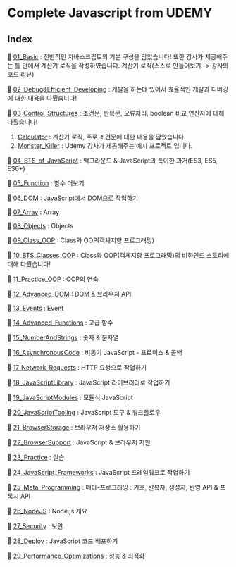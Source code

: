 # Complete Javascript from UDEMY

## Index

🚀 [01_Basic](https://github.com/Imshyeon/Develop_Study/tree/js/Javascript/Complete-Udemy/01_Basic) : 전반적인 자바스크립트의 기본 구성을 담았습니다! 또한 강사가 제공해주는 틀 안에서 계산기 로직을 작성하였습니다. 계산기 로직(스스로 만들어보기 -> 강사의 코드 리뷰)
<br>

🚀 [02_Debug&Efficient_Developing](https://github.com/Imshyeon/Develop_Study/tree/js/Javascript/Complete-Udemy/02_Debug&Efficient_Developing) : 개발을 하는데 있어서 효율적인 개발과 디버깅에 대한 내용을 다뤘습니다!
<br>

🚀 [03_Control_Structures](https://github.com/Imshyeon/Develop_Study/tree/js/Javascript/Complete-Udemy/03_Control_Structures) : 조건문, 반복문, 오류처리, boolean 비교 연산자에 대해 다뤘습니다!

   1. [Calculator](https://github.com/Imshyeon/Develop_Study/tree/js/Javascript/Complete-Udemy/03_Control_Structures/Calculator) : 계산기 로직, 주로 조건문에 대한 내용을 담았습니다.
   2. [Monster_Killer](https://github.com/Imshyeon/Develop_Study/tree/js/Javascript/Complete-Udemy/03_Control_Structures/Monster_Killer) : Udemy 강사가 제공해주는 예시 프로젝트 입니다.

🚀 [04_BTS_of_JavaScript](https://github.com/Imshyeon/Develop_Study/tree/js/Javascript/Complete-Udemy/04_Background) : 백그라운드 & JavaScript의 특이한 과거(ES3, ES5, ES6+) <br>

🚀 [05_Function](https://github.com/Imshyeon/Develop_Study/tree/js/Javascript/Complete-Udemy/05_Function) : 함수 더보기 <br>

🚀 [06_DOM](https://github.com/Imshyeon/Develop_Study/tree/js/Javascript/Complete-Udemy/06_DOM) : JavaScript에서 DOM으로 작업하기 <br>

🚀 [07_Array](https://github.com/Imshyeon/Develop_Study/tree/js/Javascript/Complete-Udemy/07_Array) : Array <br>

🚀 [08_Objects](https://github.com/Imshyeon/Develop_Study/tree/js/Javascript/Complete-Udemy/08_Objects) : Objects <br>

🚀 [09_Class_OOP](https://github.com/Imshyeon/Develop_Study/tree/js/Javascript/Complete-Udemy/09_Class_OOP) : Class와 OOP(객체지향 프로그래밍) <br>

🚀 [10_BTS_Classes_OOP](https://github.com/Imshyeon/Develop_Study/tree/js/Javascript/Complete-Udemy/10_BTS_Classes_OOP) : Class와 OOP(객체지향 프로그래밍)의 비하인드 스토리에 대해 다뤘습니다! <br>

🚀 [11_Practice_OOP](https://github.com/Imshyeon/Develop_Study/tree/js/Javascript/Complete-Udemy/11_Practice_OOP) : OOP의 연습 <br>

🚀 [12_Advanced_DOM](https://github.com/Imshyeon/Develop_Study/tree/js/Javascript/Complete-Udemy/12_Advanced_DOM) : DOM & 브라우저 API <br>

🚀 [13_Events](https://github.com/Imshyeon/Develop_Study/tree/js/Javascript/Complete-Udemy/13_Events) : Event <br>

🚀 [14_Advanced_Functions](https://github.com/Imshyeon/Develop_Study/tree/js/Javascript/Complete-Udemy/14_Advanced_Functions) : 고급 함수 <br>

🚀 [15_NumberAndStrings](https://github.com/Imshyeon/Develop_Study/tree/js/Javascript/Complete-Udemy/15_NumberAndStrings) : 숫자 & 문자열 <br>

🚀 [16_AsynchronousCode](https://github.com/Imshyeon/Develop_Study/tree/js/Javascript/Complete-Udemy/16_AsynchronousCode) : 비동기 JavaScript - 프로미스 & 콜백 <br>

🚀 [17_Network_Requests](https://github.com/Imshyeon/Develop_Study/tree/js/Javascript/Complete-Udemy/17_Network_Requests) : HTTP 요청으로 작업하기 <br>

🚀 [18_JavaScriptLibrary](https://github.com/Imshyeon/Develop_Study/tree/js/Javascript/Complete-Udemy/18_JavaScriptLibrary) : JavaScript 라이브러리로 작업하기 <br>

🚀 [19_JavaScriptModules](https://github.com/Imshyeon/Develop_Study/tree/js/Javascript/Complete-Udemy/19_JavaScriptModules) : 모듈식 JavaScript <br>

🚀 [20_JavaScriptTooling](https://github.com/Imshyeon/Develop_Study/tree/js/Javascript/Complete-Udemy/20_JavaScriptTooling) : JavaScript 도구 & 워크플로우 <br>

🚀 [21_BrowserStorage](https://github.com/Imshyeon/Develop_Study/tree/js/Javascript/Complete-Udemy/21_BrowserStorage) : 브라우저 저장소 활용하기 <br>

🚀 [22_BrowserSupport](https://github.com/Imshyeon/Develop_Study/tree/js/Javascript/Complete-Udemy/22_BrowserSupport) : JavaScript & 브라우저 지원 <br>

🚀 [23_Practice](https://github.com/Imshyeon/Develop_Study/tree/js/Javascript/Complete-Udemy/23_Practice) : 실습 <br>

🚀 [24_JavaScript_Frameworks](https://github.com/Imshyeon/Develop_Study/tree/js/Javascript/Complete-Udemy/24_JavaScript_Frameworks) : JavaScript 프레임워크로 작업하기 <br>

🚀 [25_Meta_Programming](https://github.com/Imshyeon/Develop_Study/tree/js/Javascript/Complete-Udemy/25_Meta_Programming) : 메타-프로그래밍 : 기호, 반복자, 생성자, 반영 API & 프록시 API <br>

🚀 [26_NodeJS](https://github.com/Imshyeon/Develop_Study/tree/js/Javascript/Complete-Udemy/26_NodeJS) : Node.js 개요 <br>

🚀 [27_Security](https://github.com/Imshyeon/Develop_Study/tree/js/Javascript/Complete-Udemy/27_Security) : 보안 <br>

🚀 [28_Deploy](https://github.com/Imshyeon/Develop_Study/tree/js/Javascript/Complete-Udemy/28_Deploy) : JavaScript 코드 배포하기 <br>

🚀 [29_Performance_Optimizations](https://github.com/Imshyeon/Develop_Study/tree/js/Javascript/Complete-Udemy/29_Performance_Optimizations) : 성능 & 최적화 <br>

